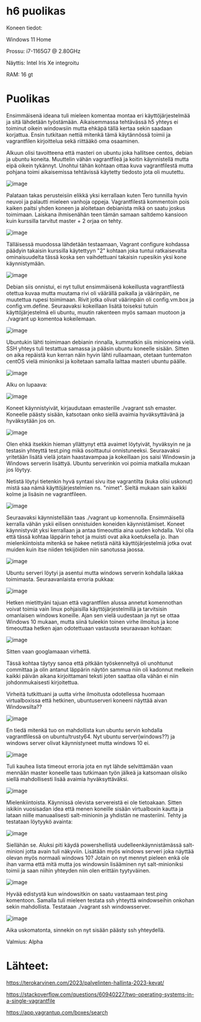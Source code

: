 # h6 puolikas

Koneen tiedot:

Windows 11 Home

Prossu: i7-1165G7 @ 2.80GHz

Näyttis: Intel Iris Xe integroitu

RAM: 16 gt

# Puolikas

Ensimmäisenä ideana tuli mieleen komentaa montaa eri käyttöjärjestelmää ja sitä lähdetään työstämään. Aikaisemmassa tehtävässä h5 yhteys ei toiminut oikein windowsiin mutta ehkäpä tällä kertaa sekin saadaan korjattua. Ensin tutkitaan nettiä mitenkä tämä käytännössä toimii ja vagrantfilen kirjoittelua sekä riittääkö oma osaaminen.

Alkuun olisi tavoitteena että masteri on ubuntu joka hallitsee centos, debian ja ubuntu koneita. Muuttelin vähän vagrantfileä ja koitin käynnistellä mutta eipä oikein tykännyt. Unohtui tähän kohtaan ottaa kuva vagrantfilestä mutta pohjana toimi aikaisemissa tehtävissä käytetty tiedosto jota oli muutettu.

![image](https://user-images.githubusercontent.com/129611461/236854571-5fbc023d-3a90-4402-9b6f-8546b1c3649e.png)

Palataan takas perusteisiin elikkä yksi kerrallaan kuten Tero tunnilla hyvin neuvoi ja palautti mieleen vanhoja oppeja. Vagrantfilestä kommentoin pois kaiken paitsi yhden koneen ja aloitetaan debianista mikä on saatu joskus toimimaan. Laiskana ihmisenähän teen tämän samaan saltdemo kansioon kuin kurssilla tarvitut master + 2 orjaa on tehty.

![image](https://github.com/aexceed/eemelintehtavat/assets/129611461/33950e9b-12f5-4076-adab-2ab8a452e495)

Tälläisessä muodossa lähdetään testaamaan, Vagrant configure kohdassa päädyin takaisin kurssilla käytettyyn "2" kohtaan joka tuntui ratkaisevalta ominaisuudelta tässä koska sen vaihdettuani takaisin rupesikin yksi kone käynnistymään.

![image](https://github.com/aexceed/eemelintehtavat/assets/129611461/4a5f7cd9-3910-409f-a753-e40306a8c1ed)

Debian siis onnistui, ei nyt tullut ensimmäisenä kokeillusta vagrantfilestä otettua kuvaa mutta muutama rivi oli väärällä paikalla ja väärinpäin, ne muutettua rupesi toimimaan. Rivit jotka olivat väärinpäin oli config.vm.box ja config.vm.define. Seuraavaksi kokeillaan lisätä toiseksi tutuin käyttöjärjestelmä eli ubuntu, muutin rakenteen myös samaan muotoon ja ./vagrant up komentoa kokeilemaan.

![image](https://github.com/aexceed/eemelintehtavat/assets/129611461/3c56d450-b539-4bca-838c-468ebf638f70)

Ubuntukin lähti toimimaan debianin rinnalla, kummatkin siis minioneina vielä. SSH yhteys tuli testattua samassa ja pääsin ubuntu koneelle sisään. Sitten on aika repäistä kun kerran näin hyvin lähti rullaamaan, otetaan tuntematon centOS vielä minioniksi ja koitetaan samalla laittaa masteri ubuntu päälle.

![image](https://github.com/aexceed/eemelintehtavat/assets/129611461/cc803fd7-1184-4e04-b105-15d5e8acc6ba)

Alku on lupaava:

![image](https://github.com/aexceed/eemelintehtavat/assets/129611461/3989a0e2-8cb4-4d87-bc69-a5b4382ca2ad)

Koneet käynnistyivät, kirjaudutaan emasterille ./vagrant ssh emaster. Koneelle päästy sisään, katsotaan onko siellä avaimia hyväksyttävänä ja hyväksytään jos on.

![image](https://github.com/aexceed/eemelintehtavat/assets/129611461/b279886c-51e3-4750-ac81-d605b45801ff)

Olen ehkä itsekkin hieman yllättynyt että avaimet löytyivät, hyväksyin ne ja testasin yhteyttä test.ping mikä osoittautui onnistuneeksi. Seuraavaksi yritetään lisätä vielä jotain haastavampaa ja kokeillaan jos saisi Windowsin ja Windows serverin lisättyä. Ubuntu serverinkin voi poimia matkalla mukaan jos löytyy. 

Netistä löytyi tietenkin hyvä syntaxi sivu itse vagrantilta (kuka olisi uskonut) mistä saa nämä käyttöjärjestelmien ns. "nimet". Sieltä mukaan sain kaikki kolme ja lisäsin ne vagrantfileen.

![image](https://github.com/aexceed/eemelintehtavat/assets/129611461/fef442d2-13c7-49ad-bd46-3d67a858b456)

Seuraavaksi käynnistellään taas ./vagrant up komennolla. Ensimmäisellä kerralla vähän yskii eilisen onnistuiden koneiden käynnistämiset. Koneet käynnistyvät yksi kerrallaan ja antaa timeouttia aina uuden kohdalla. Voi olla että tässä kohtaa läppärin tehot ja muisti ovat aika koetuksella jo. Ihan mielenkiintoista mitenkä se hakee netistä näitä käyttöjärjestelmiä jotka ovat muiden kuin itse niiden tekijöiden niin sanotussa jaossa. 

![image](https://github.com/aexceed/eemelintehtavat/assets/129611461/1d65e627-5d59-4a52-b485-ba07881139ca)

Ubuntu serveri löytyi ja asentui mutta windows serverin kohdalla lakkaa toimimasta. Seuraavanlaista erroria pukkaa:

![image](https://github.com/aexceed/eemelintehtavat/assets/129611461/17e39000-6ec2-4aec-aca0-4e23a31494fc)

Hetken mietittyäni tajuan että vagrantfilen alussa annetut komennothan voivat toimia vain linux pohjaisilla käyttöjärjestelmillä ja tarvitsisin omanlaisen windows koneille. Ajan sen vielä uudestaan ja nyt se ottaa Windows 10 mukaan, mutta siinä tuleekin toinen virhe ilmoitus ja kone timeouttaa hetken ajan odotettuaan vastausta seuraavaan kohtaan:

![image](https://github.com/aexceed/eemelintehtavat/assets/129611461/91bdb5f7-ba1d-4843-ac01-bd1c44eab67a)

Sitten vaan googlamaaan virhettä.

Tässä kohtaa täytyy sanoa että pitkään työskenneltyä oli unohtunut committaa ja olin antanut läppärin näytön sammua niin oli kadonnut melkein kaikki päivän aikana kirjoittamani teksti joten saattaa olla vähän ei niin johdonmukaisesti kirjoitettua. 

Virheitä tutkittuani ja uutta virhe ilmoitusta odotellessa huomaan virtualboxissa että hetkinen, ubuntuserveri koneeni näyttää aivan Windowsilta??

![image](https://github.com/aexceed/eemelintehtavat/assets/129611461/8375f3b5-4e16-4812-b35a-aadc1f4fc887)

En tiedä mitenkä tuo on mahdollista kun ubuntu servin kohdalla vagrantfilessä on ubuntu/trusty64. Nyt ubuntu server(windows??) ja windows server olivat käynnistyneet mutta windows 10 ei.

![image](https://github.com/aexceed/eemelintehtavat/assets/129611461/5464aae4-d12c-46bc-b245-dea713a7f2be)

Tuli kauhea lista timeout erroria jota en nyt lähde selvittämään vaan mennään master koneelle taas tutkimaan työn jälkeä ja katsomaan olisiko siellä mahdollisesti lisää avaimia hyväksyttäväksi.

![image](https://github.com/aexceed/eemelintehtavat/assets/129611461/97fa44a7-8268-47cd-a44c-9c596d743edb)

Mielenkiintoista. Käynnissä olevista servereistä ei ole tietoakaan. Sitten iskikin vuosisadan idea että menen koneille sisään virtualboxin kautta ja lataan niille manuaalisesti salt-minionin ja yhdistän ne masteriini. Tehty ja testataan löytyykö avainta:

![image](https://github.com/aexceed/eemelintehtavat/assets/129611461/81adc983-6064-41ee-9551-33d444bba918)

Siellähän se. Aluksi piti käydä powershellistä uudelleenkäynnistämässä salt-minioni jotta avain tuli näkyviin. Lisätään myös windows serveri joka näyttää olevan myös normaali windows 10? Jotain on nyt mennyt pieleen enkä ole ihan varma että mitä mutta jos windowsin lisääminen nyt salt-minioniksi toimii ja saan niihin yhteyden niin olen erittäin tyytyväinen.

![image](https://github.com/aexceed/eemelintehtavat/assets/129611461/c105613b-db29-42f5-81a3-791ff36b1f42)

Hyvää edistystä kun windowsitkin on saatu vastaamaan test.ping komentoon. Samalla tuli mieleen testata ssh yhteyttä windowseihin onkohan sekin mahdollista. Testataan ./vagrant ssh windowsserver.

![image](https://github.com/aexceed/eemelintehtavat/assets/129611461/f25b8fa4-e090-4c4a-8e78-c6cca71dafb9)

Aika uskomatonta, sinnekin on nyt sisään päästy ssh yhteydellä.

Valmius: Alpha

# Lähteet:

https://terokarvinen.com/2023/palvelinten-hallinta-2023-kevat/

https://stackoverflow.com/questions/60940227/two-operating-systems-in-a-single-vagrantfile

https://app.vagrantup.com/boxes/search
